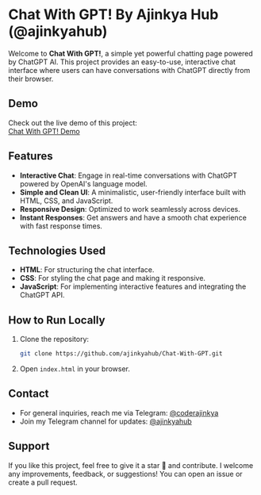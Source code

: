 # Chat With GPT! By Ajinkya Hub (@ajinkyahub)

Welcome to **Chat With GPT!**, a simple yet powerful chatting page powered by ChatGPT AI. This project provides an easy-to-use, interactive chat interface where users can have conversations with ChatGPT directly from their browser.

## Demo

Check out the live demo of this project:  
[Chat With GPT! Demo](https://ajinkyahub.github.io/Chat-With-GPT/)

## Features

- **Interactive Chat**: Engage in real-time conversations with ChatGPT powered by OpenAI's language model.
- **Simple and Clean UI**: A minimalistic, user-friendly interface built with HTML, CSS, and JavaScript.
- **Responsive Design**: Optimized to work seamlessly across devices.
- **Instant Responses**: Get answers and have a smooth chat experience with fast response times.

## Technologies Used

- **HTML**: For structuring the chat interface.
- **CSS**: For styling the chat page and making it responsive.
- **JavaScript**: For implementing interactive features and integrating the ChatGPT API.

## How to Run Locally

1. Clone the repository:
   ```bash
   git clone https://github.com/ajinkyahub/Chat-With-GPT.git
   ```

2. Open `index.html` in your browser.

## Contact

- For general inquiries, reach me via Telegram: [@coderajinkya](https://t.me/coderajinkya)
- Join my Telegram channel for updates: [@ajinkyahub](https://t.me/ajinkyahub)

## Support

If you like this project, feel free to give it a star 🌟 and contribute. I welcome any improvements, feedback, or suggestions! You can open an issue or create a pull request.


